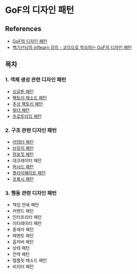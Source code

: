 # GoF의 디자인 패턴

## References
- [GoF의 디자인 패턴](http://www.yes24.com/Product/Goods/17525598)
- [백기선님의 inflearn 강의 - 코딩으로 학습하는 GoF의 디자인 패턴](https://www.inflearn.com/course/%EB%94%94%EC%9E%90%EC%9D%B8-%ED%8C%A8%ED%84%B4#)

## 목차
### 1. 객체 생성 관련 디자인 패턴
- [싱글톤 패턴](./contents/singleton.md)
- [팩토리 메소드 패턴](./contents/factory-method.md)
- [추상 팩토리 패턴](./contents/abstract-factory.md)
- [빌더 패턴](./contents/builder.md)
- [프로토타입 패턴](./contents/prototype.md)

### 2. 구조 관련 디자인 패턴
- [어댑터 패턴](./contents/adapter.md)
- [브릿지 패턴](./contents/bridge.md)
- [컴포짓 패턴](./contents/composite.md)
- 데코레이터 패턴
- [퍼사드 패턴](./contents/facade.md)
- [플라이웨이트 패턴](./contents/flyweight.md)
- [프록시 패턴](./contents/proxy.md)

### 3. 행동 관련 디자인 패턴
- 책임 연쇄 패턴
- 커맨드 패턴
- 인터프리터 패턴
- 이터레이터 패턴
- 중재자 패턴
- 메멘토 패턴
- 옵저버 패턴
- 상태 패턴
- 전략 패턴
- 템플릿 메소드 패턴
- 비지터 패턴